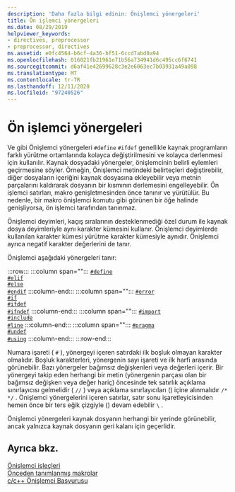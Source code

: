 ```yaml
---
description: 'Daha fazla bilgi edinin: Önişlemci yönergeleri'
title: Ön işlemci yönergeleri
ms.date: 08/29/2019
helpviewer_keywords:
- directives, preprocessor
- preprocessor, directives
ms.assetid: e0fc4564-b6cf-4a36-bf51-6ccd7abd0a94
ms.openlocfilehash: 016021fb21961e71b56a734941d6c495cc6f6741
ms.sourcegitcommit: d6af41e42699628c3e2e6063ec7b03931a49a098
ms.translationtype: MT
ms.contentlocale: tr-TR
ms.lasthandoff: 12/11/2020
ms.locfileid: "97240526"
---
```

# <a name="preprocessor-directives"></a>Ön işlemci yönergeleri

Ve gibi Önişlemci yönergeleri `#define` `#ifdef` genellikle kaynak programların farklı yürütme ortamlarında kolayca değiştirilmesini ve kolayca derlenmesi için kullanılır. Kaynak dosyadaki yönergeler, önişlemcinin belirli eylemleri geçirmesine söyler. Örneğin, Önişlemci metindeki belirteçleri değiştirebilir, diğer dosyaların içeriğini kaynak dosyasına ekleyebilir veya metnin parçalarını kaldırarak dosyanın bir kısmının derlemesini engelleyebilir. Ön işlemci satırları, makro genişletmesinden önce tanınır ve yürütülür. Bu nedenle, bir makro önişlemci komutu gibi görünen bir öğe halinde genişliyorsa, ön işlemci tarafından tanınmaz.

Önişlemci deyimleri, kaçış sıralarının desteklenmediği özel durum ile kaynak dosya deyimleriyle aynı karakter kümesini kullanır. Önişlemci deyimlerde kullanılan karakter kümesi yürütme karakter kümesiyle aynıdır. Önişlemci ayrıca negatif karakter değerlerini de tanır.

Önişlemci aşağıdaki yönergeleri tanır:

:::row:::
   :::column span="":::
      [`#define`](../preprocessor/hash-define-directive-c-cpp.md)\
      [`#elif`](../preprocessor/hash-if-hash-elif-hash-else-and-hash-endif-directives-c-cpp.md)\
      [`#else`](../preprocessor/hash-if-hash-elif-hash-else-and-hash-endif-directives-c-cpp.md)\
      [`#endif`](../preprocessor/hash-if-hash-elif-hash-else-and-hash-endif-directives-c-cpp.md)
   :::column-end:::
   :::column span="":::
      [`#error`](../preprocessor/hash-error-directive-c-cpp.md)\
      [`#if`](../preprocessor/hash-if-hash-elif-hash-else-and-hash-endif-directives-c-cpp.md)\
      [`#ifdef`](../preprocessor/hash-ifdef-and-hash-ifndef-directives-c-cpp.md)\
      [`#ifndef`](../preprocessor/hash-ifdef-and-hash-ifndef-directives-c-cpp.md)
   :::column-end:::
   :::column span="":::
      [`#import`](../preprocessor/hash-import-directive-cpp.md)\
      [`#include`](../preprocessor/hash-include-directive-c-cpp.md)\
      [`#line`](../preprocessor/hash-line-directive-c-cpp.md)
   :::column-end:::
   :::column span="":::
      [`#pragma`](../preprocessor/pragma-directives-and-the-pragma-keyword.md)\
      [`#undef`](../preprocessor/hash-undef-directive-c-cpp.md)\
      [`#using`](../preprocessor/hash-using-directive-cpp.md)
   :::column-end:::
:::row-end:::

Numara işareti ( `#` ), yönergeyi içeren satırdaki ilk boşluk olmayan karakter olmalıdır. Boşluk karakterleri, yönergenin sayı işareti ve ilk harfi arasında görünebilir. Bazı yönergeler bağımsız değişkenleri veya değerleri içerir. Bir yönergeyi takip eden herhangi bir metin (yönergenin parçası olan bir bağımsız değişken veya değer hariç) öncesinde tek satırlık açıklama sınırlayıcısı gelmelidir ( `//` ) veya açıklama sınırlayıcıları () içine alınmalıdır `/* */` . Önişlemci yönergelerini içeren satırlar, satır sonu işaretleyicisinden hemen önce bir ters eğik çizgiyle () devam edebilir `\` .

Önişlemci yönergeleri kaynak dosyanın herhangi bir yerinde görünebilir, ancak yalnızca kaynak dosyanın geri kalanı için geçerlidir.

## <a name="see-also"></a>Ayrıca bkz.

[Önişlemci işleçleri](../preprocessor/preprocessor-operators.md)\
[Önceden tanımlanmış makrolar](../preprocessor/predefined-macros.md)\
[c/c++ Önişlemci Başvurusu](../preprocessor/c-cpp-preprocessor-reference.md)
